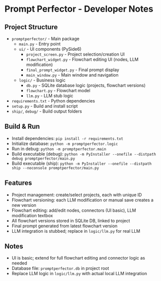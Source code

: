# Prompt Perfector - Developer Notes

## Project Structure

- `promptperfector/` - Main package
  - `main.py` - Entry point
  - `ui/` - UI components (PySide6)
    - `project_screen.py` - Project selection/creation UI
    - `flowchart_widget.py` - Flowchart editing UI (nodes, LLM modification)
    - `final_prompt_widget.py` - Final prompt display
    - `main_window.py` - Main window and navigation
  - `logic/` - Business logic
    - `db.py` - SQLite database logic (projects, flowchart versions)
    - `flowchart.py` - Flowchart model
    - `llm.py` - LLM stub logic
- `requirements.txt` - Python dependencies
- `setup.py` - Build and install script
- `ship/`, `debug/` - Build output folders

## Build & Run

- Install dependencies: `pip install -r requirements.txt`
- Initialize database: `python -m promptperfector.logic`
- Run in debug: `python -m promptperfector.main`
- Build executable (debug): `python -m PyInstaller --onefile --distpath debug promptperfector/main.py`
- Build executable (ship): `python -m PyInstaller --onefile --distpath ship --noconsole promptperfector/main.py`

## Features
- Project management: create/select projects, each with unique ID
- Flowchart versioning: each LLM modification or manual save creates a new version
- Flowchart editing: add/edit nodes, connectors (UI basic), LLM modification textbox
- All flowchart versions stored in SQLite DB, linked to project
- Final prompt generated from latest flowchart version
- LLM integration is stubbed; replace in `logic/llm.py` for real LLM

## Notes
- UI is basic; extend for full flowchart editing and connector logic as needed
- Database file: `promptperfector.db` in project root
- Replace LLM logic in `logic/llm.py` with actual local LLM integration
